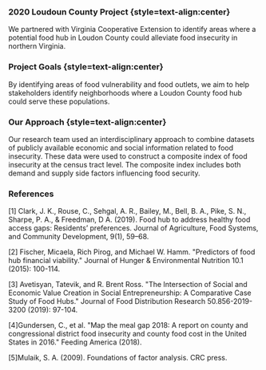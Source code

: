 ### 2020 Loudoun County Project {style=text-align:center}

We partnered with Virginia Cooperative Extension to identify areas where a potential food hub in Loudon County could alleviate food insecurity in northern Virginia.

### Project Goals {style=text-align:center}

By identifying areas of food vulnerability and food outlets, we aim to help stakeholders identify neighborhoods where a Loudon County food hub could serve these populations.

### Our Approach {style=text-align:center}

Our research team used an interdisciplinary approach to combine datasets of publicly available economic and social information related to food insecurity. These data were used to construct a composite index of food insecurity at the census tract level. The composite index includes both demand and supply side factors influencing food security.  



### References 

[1] Clark, J. K., Rouse, C., Sehgal, A. R., Bailey, M., Bell, B. A., Pike, S. N., Sharpe, P. A., & Freedman, D A. (2019). Food hub to address healthy food access gaps: Residents’ preferences. Journal of Agriculture, Food Systems, and Community Development, 9(1), 59–68. 

[2] Fischer, Micaela, Rich Pirog, and Michael W. Hamm. "Predictors of food hub financial viability." Journal of Hunger & Environmental Nutrition 10.1 (2015): 100-114.

[3] Avetisyan, Tatevik, and R. Brent Ross. "The Intersection of Social and Economic Value Creation in Social Entrepreneurship: A Comparative Case Study of Food Hubs." Journal of Food Distribution Research 50.856-2019-3200 (2019): 97-104.

[4]Gundersen, C., et al. "Map the meal gap 2018: A report on county and congressional district food insecurity and county food cost in the United States in 2016." Feeding America (2018).

[5]Mulaik, S. A. (2009). Foundations of factor analysis. CRC press.  
